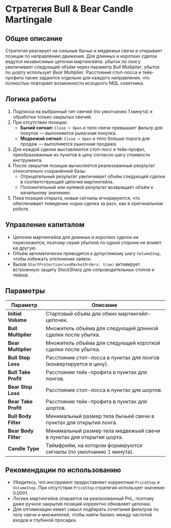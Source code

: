 # Стратегия Bull & Bear Candle Martingale

## Общее описание
Стратегия реагирует на сильные бычьи и медвежьи свечи и открывает позиции по направлению движения. Для длинных и коротких сделок ведутся независимые цепочки мартингейла: убыток по лонгу увеличивает следующий объём через параметр *Bull Multiplier*, убыток по шорту использует *Bear Multiplier*. Расстояния стоп-лосса и тейк-профита также задаются отдельно для каждого направления, что полностью повторяет возможности исходного MQL советника.

## Логика работы
1. Подписка на выбранный тип свечей (по умолчанию 1 минута) и обработка только закрытых свечей.
2. При отсутствии позиции:
   - **Бычий сигнал:** `Close > Open` и тело свечи превышает фильтр для покупок — выполняется рыночная покупка.
   - **Медвежий сигнал:** `Close < Open` и тело больше порога для продаж — выполняется рыночная продажа.
3. Для каждой сделки выставляются стоп-лосс и тейк-профит, преобразованные из пунктов в цену согласно шагу стоимости инструмента.
4. После закрытия позиции вычисляется реализованный результат относительно сохранённой базы:
   - Отрицательный результат увеличивает объём следующей сделки в соответствующей цепочке мартингейла.
   - Положительный или нулевой результат возвращает объём к начальному значению.
5. Пока позиция открыта, новые сигналы игнорируются, что обеспечивает поведение «одна сделка за раз», как в оригинальном роботе.

## Управление капиталом
- Цепочки мартингейла для длинных и коротких сделок не пересекаются, поэтому серия убытков по одной стороне не влияет на другую.
- Объём автоматически приводится к допустимому шагу `VolumeStep`, чтобы избежать отклонения заявок.
- Вызов `StartProtection(useMarketOrders: true)` активирует встроенную защиту StockSharp для сопроводительных стопов и тейков.

## Параметры
| Параметр | Описание |
|----------|----------|
| **Initial Volume** | Стартовый объём для обеих мартингейл-цепочек. |
| **Bull Multiplier** | Множитель объёма для следующей длинной сделки после убытка. |
| **Bear Multiplier** | Множитель объёма для следующей короткой сделки после убытка. |
| **Bull Stop Loss** | Расстояние стоп-лосса в пунктах для лонгов (конвертируется в цену). |
| **Bull Take Profit** | Расстояние тейк-профита в пунктах для лонгов. |
| **Bear Stop Loss** | Расстояние стоп-лосса в пунктах для шортов. |
| **Bear Take Profit** | Расстояние тейк-профита в пунктах для шортов. |
| **Bull Body Filter** | Минимальный размер тела бычьей свечи в пунктах для открытия лонга. |
| **Bear Body Filter** | Минимальный размер тела медвежьей свечи в пунктах для открытия шорта. |
| **Candle Type** | Таймфрейм, на котором формируются сигналы (по умолчанию 1 минута). |

## Рекомендации по использованию
- Убедитесь, что инструмент предоставляет корректные `PriceStep` и `VolumeStep`. При отсутствии `PriceStep` стратегия использует значение 0.0001.
- Логика мартингейла опирается на реализованный PnL, поэтому даже ручное закрытие позиций корректно обновляет цепочки.
- Для оптимизации имеет смысл подбирать сочетания фильтров по телу свечи и множителей, чтобы найти баланс между частотой входов и глубиной просадки.
